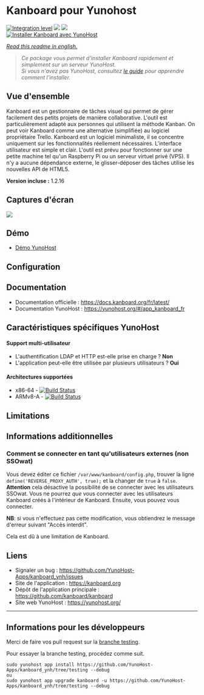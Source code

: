 # Kanboard pour Yunohost

[![Integration level](https://dash.yunohost.org/integration/kanboard.svg)](https://dash.yunohost.org/appci/app/kanboard) ![](https://ci-apps.yunohost.org/ci/badges/kanboard.status.svg) ![](https://ci-apps.yunohost.org/ci/badges/kanboard.maintain.svg)  
[![Installer Kanboard avec YunoHost](https://install-app.yunohost.org/install-with-yunohost.png)](https://install-app.yunohost.org/?app=kanboard)

*[Read this readme in english.](./README.md)* 

> *Ce package vous permet d'installer Kanboard rapidement et simplement sur un serveur YunoHost.  
Si vous n'avez pas YunoHost, consultez [le guide](https://yunohost.org/#/install) pour apprendre comment l'installer.*

## Vue d'ensemble
Kanboard est un gestionnaire de tâches visuel qui permet de gérer facilement des petits projets de manière collaborative. L'outil est particulièrement adapté aux personnes qui utilisent la méthode Kanban. On peut voir Kanboard comme une alternative (simplifiée) au logiciel propriétaire Trello. Kanboard est un logiciel minimaliste, il se concentre uniquement sur les fonctionnalités réellement nécessaires. L'interface utilisateur est simple et clair. L'outil est prévu pour fonctionner sur une petite machine tel qu'un Raspberry Pi ou un serveur virtuel privé (VPS). Il n'y a aucune dépendance externe, le glisser-déposer des tâches utilise les nouvelles API de HTML5.

**Version incluse :**  1.2.16

## Captures d'écran

![](https://kanboard.org/assets/img/board.png)

## Démo

* [Démo YunoHost](https://demo.yunohost.org/kanboard/)

## Configuration

## Documentation

 * Documentation officielle : https://docs.kanboard.org/fr/latest/
 * Documentation YunoHost : https://yunohost.org/#/app_kanboard_fr

## Caractéristiques spécifiques YunoHost

#### Support multi-utilisateur

* L'authentification LDAP et HTTP est-elle prise en charge ? **Non**
* L'application peut-elle être utilisée par plusieurs utilisateurs ? **Oui**

#### Architectures supportées

* x86-64 - [![Build Status](https://ci-apps.yunohost.org/ci/logs/kanboard%20%28Apps%29.svg)](https://ci-apps.yunohost.org/ci/apps/kanboard/)
* ARMv8-A - [![Build Status](https://ci-apps-arm.yunohost.org/ci/logs/kanboard%20%28Apps%29.svg)](https://ci-apps-arm.yunohost.org/ci/apps/kanboard/)

## Limitations

## Informations additionnelles

### Comment se connecter en tant qu'utilisateurs externes (non SSOwat)

Vous devez éditer ce fichier `/var/www/kanboard/config.php`, trouver la ligne `define('REVERSE_PROXY_AUTH', true);` et la changer de `true` à `false`.
**Attention** cela désactive la possibilité de se connecter avec les utilisateurs SSOwat. Vous ne pourrez *que* vous connecter avec les utilisateurs Kanboard créés à l'intérieur de Kanboard.
Ensuite, vous pouvez vous connecter.

**NB**: si vous n'effectuez pas cette modification, vous obtiendrez le message d'erreur suivant "Accès interdit".

Cela est dû à une limitation de Kanboard.

## Liens

 * Signaler un bug : https://github.com/YunoHost-Apps/kanboard_ynh/issues
 * Site de l'application : https://kanboard.org
 * Dépôt de l'application principale : https://github.com/kanboard/kanboard
 * Site web YunoHost : https://yunohost.org/

---

## Informations pour les développeurs

Merci de faire vos pull request sur la [branche testing](https://github.com/YunoHost-Apps/kanboard_ynh/tree/testing).

Pour essayer la branche testing, procédez comme suit.
```
sudo yunohost app install https://github.com/YunoHost-Apps/kanboard_ynh/tree/testing --debug
ou
sudo yunohost app upgrade kanboard -u https://github.com/YunoHost-Apps/kanboard_ynh/tree/testing --debug
```

